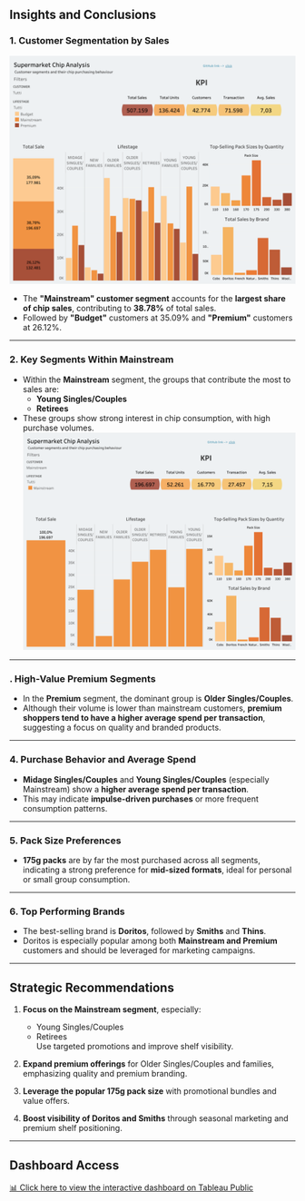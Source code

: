##  Insights and Conclusions

###  1. Customer Segmentation by Sales

![Dashboard](outputs/charts/total_sale.png)


- The **"Mainstream" customer segment** accounts for the **largest share of chip sales**, contributing to **38.78%** of total sales.
- Followed by **"Budget"** customers at 35.09% and **"Premium"** customers at 26.12%.

---

###  2. Key Segments Within Mainstream

- Within the **Mainstream** segment, the groups that contribute the most to sales are:
  - **Young Singles/Couples**
  - **Retirees**
- These groups show strong interest in chip consumption, with high purchase volumes.
![Dashboard](outputs/charts/mainstream.png)
---

### . High-Value Premium Segments

- In the **Premium** segment, the dominant group is **Older Singles/Couples**.
- Although their volume is lower than mainstream customers, **premium shoppers tend to have a higher average spend per transaction**, suggesting a focus on quality and branded products.

---

### 4. Purchase Behavior and Average Spend

- **Midage Singles/Couples** and **Young Singles/Couples** (especially Mainstream) show a **higher average spend per transaction**.
- This may indicate **impulse-driven purchases** or more frequent consumption patterns.

---

### 5. Pack Size Preferences

- **175g packs** are by far the most purchased across all segments, indicating a strong preference for **mid-sized formats**, ideal for personal or small group consumption.

---

###  6. Top Performing Brands

- The best-selling brand is **Doritos**, followed by **Smiths** and **Thins**.
- Doritos is especially popular among both **Mainstream and Premium** customers and should be leveraged for marketing campaigns.

---

##  Strategic Recommendations

1. **Focus on the Mainstream segment**, especially:
   - Young Singles/Couples  
   - Retirees  
   Use targeted promotions and improve shelf visibility.

2. **Expand premium offerings** for Older Singles/Couples and families, emphasizing quality and premium branding.

3. **Leverage the popular 175g pack size** with promotional bundles and value offers.

4. **Boost visibility of Doritos and Smiths** through seasonal marketing and premium shelf positioning.

---

## Dashboard Access

[📊 Click here to view the interactive dashboard on Tableau Public](#) <!-- https://public.tableau.com/authoring/SupermarketChipAnalysis/Dashboard12#1-->

